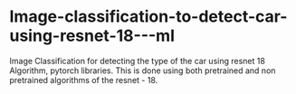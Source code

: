 # Image-classification-to-detect-car-using-resnet-18---ml
Image Classification for detecting the type of the car using resnet 18 Algorithm, pytorch libraries. This is done using both pretrained and non pretrained algorithms of the resnet - 18.
